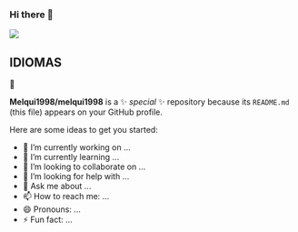 ### Hi there 👋
<img src="https://img.shields.io/badge/Java-ED8B00?style=for-the-badge&logo=java&logoColor=white"/>



## IDIOMAS
🏴󠁧󠁢󠁥󠁮󠁧󠁿


**Melqui1998/melqui1998** is a ✨ _special_ ✨ repository because its `README.md` (this file) appears on your GitHub profile.

Here are some ideas to get you started:

- 🔭 I’m currently working on ...
- 🌱 I’m currently learning ...
- 👯 I’m looking to collaborate on ...
- 🤔 I’m looking for help with ...
- 💬 Ask me about ...
- 📫 How to reach me: ...
- 😄 Pronouns: ...
- ⚡ Fun fact: ...

